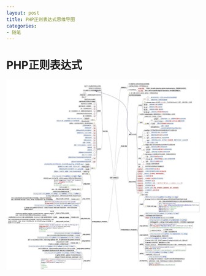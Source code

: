 ```yaml
---
layout: post
title: PHP正则表达式思维导图
categories:
- 随笔
---
```



# PHP正则表达式

<a href = "/images/160407/php_preg.jpg">  <img width="600px" src="/images/160407/php_preg.jpg"/> </a>
